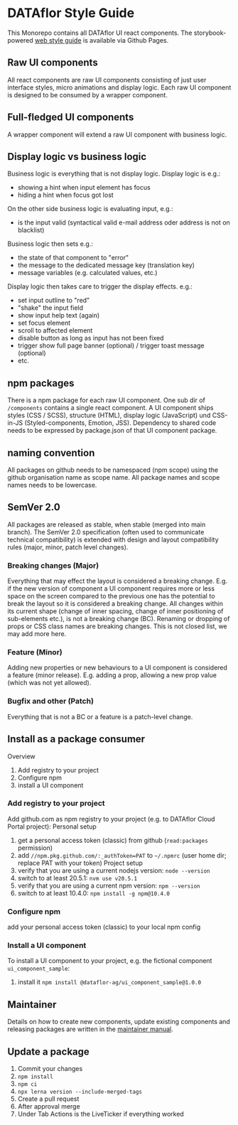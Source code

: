# DATAflor Style Guide

This Monorepo contains all DATAflor UI react components. 
The storybook-powered [web style guide](https://dataflor-ag.github.io/webstyleguide/) is available via Github Pages.

## Raw UI components
All react components are raw UI components consisting of just user interface styles, micro animations and display logic.
Each raw UI component is designed to be consumed by a wrapper component. 

## Full-fledged UI components
A wrapper component will extend a raw UI component with business logic.

## Display logic vs business logic
Business logic is everything that is not display logic. Display logic is e.g.:
 - showing a hint when input element has focus
 - hiding a hint when focus got lost

On the other side business logic is evaluating input, e.g.:
 - is the input valid (syntactical valid e-mail address oder address is not on blacklist)

Business logic then sets e.g.:
 - the state of that component to "error"
 - the message to the dedicated message key (translation key)
 - message variables (e.g. calculated values, etc.)

Display logic then takes care to trigger the display effects. e.g.:
 - set input outline to "red"
 - "shake" the input field
 - show input help text (again)
 - set focus element
 - scroll to affected element
 - disable button as long as input has not been fixed 
 - trigger show full page banner (optional) / trigger toast message (optional)
 - etc.

## npm packages
There is a npm package for each raw UI component. One sub dir of `/components` contains a single react component. A UI 
component ships styles (CSS / SCSS), structure (HTML), display logic (JavaScript) und CSS-in-JS 
(Styled-components, Emotion, JSS). Dependency to shared code needs to be expressed by package.json of that
UI component package.

## naming convention
All packages on github needs to be namespaced (npm scope) using the github organisation name as scope name. 
All package names and scope names needs to be lowercase.

## SemVer 2.0
All packages are released as stable, when stable (merged into main branch). 
The SemVer 2.0 specification (often used to communicate technical compatibility) is extended with design and
layout compatibility rules (major, minor, patch level changes).

### Breaking changes (Major)
Everything that may effect the layout is considered a breaking change. 
E.g. if the new version of component a UI component requires more or less space on the screen compared to the previous 
one has the potential to break the layout so it is considered a breaking change. All changes within its current shape 
(change of inner spacing, change of inner positioning of sub-elements etc.), is not a breaking change (BC). Renaming or 
dropping of props or CSS class names are breaking changes. This is not closed list, we may add more here.

### Feature (Minor)
Adding new properties or new behaviours to a UI component is considered a feature (minor release).
E.g. adding a prop, allowing a new prop value (which was not yet allowed).

### Bugfix and other (Patch)
Everything that is not a BC or a feature is a patch-level change.

## Install as a package consumer
Overview
1. Add registry to your project
2. Configure npm 
3. install a UI component 

### Add registry to your project
Add github.com as npm registry to your project (e.g. to DATAflor Cloud Portal project):
Personal setup
1. get a personal access token (classic) from github (`read:packages` permission)
2. add `//npm.pkg.github.com/:_authToken=PAT` to `~/.npmrc` (user home dir; replace PAT with your token)
Project setup
3. verify that you are using a current nodejs version: `node --version`
4. switch to at least 20.5.1: `nvm use v20.5.1`
5. verify that you are using a current npm version: `npm --version`
6. switch to at least 10.4.0: `npm install -g npm@10.4.0`

### Configure npm
add your personal access token (classic) to your local npm config

### Install a UI component 
To install a UI component to your project, e.g. the fictional component `ui_component_sample`:
1. install it `npm install @dataflor-ag/ui_component_sample@1.0.0`

## Maintainer
Details on how to create new components, update existing components and releasing packages are written in the [maintainer manual](./MAINTAINER.md).


## Update a package
1. Commit your changes
2. `npm install`
3. `npm ci`
4. `npx lerna version --include-merged-tags`
5. Create a pull request
6. After approval merge
7. Under Tab Actions is the LiveTicker if everything worked

